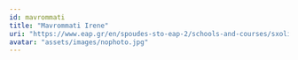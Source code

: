 ```yaml
---
id: mavrommati
title: "Mavrommati Irene"
uri: "https://www.eap.gr/en/spoudes-sto-eap-2/schools-and-courses/sxoli-efarmosmenwn-texnwn/234-more-of-school-of-applied-arts/2015-6fa1426f37effb03de07102ada6b98c6"
avatar: "assets/images/nophoto.jpg"
---
```

